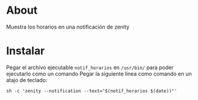 # About
Muestra los horarios en una notificación de zenity
# Instalar
Pegar el archivo ejecutable `notif_horarios` en `/usr/bin/` para poder ejecutarlo como un comando
Pegar la siguiente linea como comando en un atajo de teclado:
```
sh -c 'zenity --notification --text="$(notif_horarios $(date))"'
```
